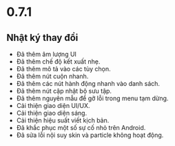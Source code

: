 # 0.7.1

## Nhật ký thay đổi

- Đã thêm âm lượng UI
- Đã thêm chế độ kết xuất nhẹ.
- Đã thêm mô tả vào các tùy chọn.
- Đã thêm nút cuộn nhanh.
- Đã thêm các nút hành động nhanh vào danh sách.
- Đã thêm nút cập nhật bộ sưu tập.
- Đã thêm nguyên mẫu để gỡ lỗi trong menu tạm dừng.
- Cải thiện giao diện UI/UX.
- Cải thiện giao diện sáng.
- Cải thiện hiệu suất viết kịch bản.
- Đã khắc phục một số sự cố nhỏ trên Android.
- Đã sửa lỗi nội suy skin và particle không hoạt động.
